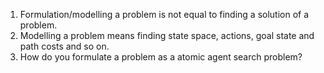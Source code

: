 1. Formulation/modelling a problem is not equal to finding a solution of a problem.
2. Modelling a problem means finding state space, actions, goal state and path costs and so  on.
3. How do you formulate a problem as a atomic agent search problem?